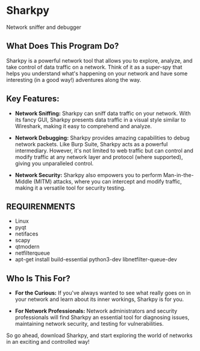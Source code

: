 # Sharkpy
Network sniffer and debugger



## What Does This Program Do?

Sharkpy is a powerful network tool that allows you to explore, analyze, and take control of data traffic on a network. Think of it as a super-spy that helps you understand what's happening on your network and have some interesting (in a good way!) adventures along the way.


## Key Features:

- **Network Sniffing:** Sharkpy can sniff data traffic on your network. With its fancy GUI, Sharkpy presents data traffic in a visual style similar to Wireshark, making it easy to comprehend and analyze.

- **Network Debugging:** Sharkpy provides amazing capabilities to debug network packets. Like Burp Suite, Sharkpy acts as a powerful intermediary. However, it's not limited to web traffic but can control and modify traffic at any network layer and protocol (where supported), giving you unparalleled control.

- **Network Security:** Sharkpy  also empowers you to perform Man-in-the-Middle (MITM) attacks, where you can intercept and modify traffic, making it a versatile tool for security testing.


## REQUIRENMENTS
- Linux
- pyqt
- netifaces
- scapy
- qtmodern
- netfilterqueue
- apt-get install build-essential python3-dev libnetfilter-queue-dev

## Who Is This For?

- **For the Curious:** If you've always wanted to see what really goes on in your network and learn about its inner workings, Sharkpy is for you.

- **For Network Professionals:** Network administrators and security professionals will find Sharkpy an essential tool for diagnosing issues, maintaining network security, and testing for vulnerabilities.



So go ahead, download Sharkpy, and start exploring the world of networks in an exciting and controlled way!
